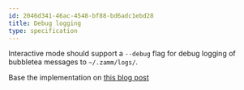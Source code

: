 ```yaml
---
id: 2046d341-46ac-4548-bf88-bd6adc1ebd28
title: Debug logging
type: specification
---
```


Interactive mode should support a `--debug` flag for debug logging of bubbletea messages to `~/.zamm/logs/`.

Base the implementation on [this blog post](https://leg100.github.io/en/posts/building-bubbletea-programs/#2-dump-messages-to-a-file)
